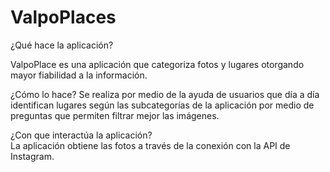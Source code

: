 # ValpoPlaces

¿Qué hace la aplicación? 

ValpoPlace es una aplicación que categoriza fotos y lugares otorgando mayor fiabilidad a la información.

¿Cómo lo hace? 
Se realiza por medio de la ayuda de usuarios que día a día identifican lugares según las subcategorías de la aplicación por medio de preguntas que permiten filtrar mejor las imágenes.

¿Con que interactúa la aplicación?  
La aplicación obtiene las fotos a través de la conexión con la API de Instagram. 

